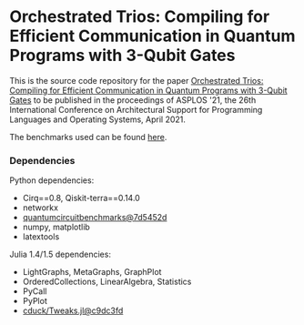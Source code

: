 # Orchestrated Trios: Compiling for Efficient Communication in Quantum Programs with 3-Qubit Gates

This is the source code repository for the paper
[Orchestrated Trios: Compiling for Efficient Communication in Quantum Programs with 3-Qubit Gates][paper]
to be published in the proceedings of ASPLOS '21, the 26th International Conference on Architectural Support for Programming Languages and Operating Systems, April 2021.

The benchmarks used can be found [here](https://github.com/jmbaker94/quantumcircuitbenchmarks).

[paper]: https://caseyduckering.com/#orchestrated-trios


### Dependencies

Python dependencies:
- Cirq==0.8, Qiskit-terra==0.14.0
- networkx
- [quantumcircuitbenchmarks@7d5452d](https://github.com/jmbaker94/quantumcircuitbenchmarks/tree/7d5452d3080cca41c4525c8134eb7fad773e41cb)
- numpy, matplotlib
- latextools

Julia 1.4/1.5 dependencies:
- LightGraphs, MetaGraphs, GraphPlot
- OrderedCollections, LinearAlgebra, Statistics
- PyCall
- PyPlot
- [cduck/Tweaks.jl@c9dc3fd](https://github.com/cduck/Tweaks.jl/tree/c9dc3fdb866d5a3a05c23e9bfff1839c5565d6d1)
